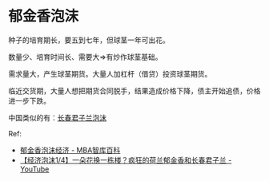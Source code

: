 # 郁金香泡沫

种子的培育期长，要五到七年，但球茎一年可出花。

数量少、培育时间长、需要大=>有炒作球茎基础。

需求量大，产生球茎期货。大量人加杠杆（借贷）投资球茎期货。

临近交货期，大量人想把期货合同脱手，结果造成价格下降，债主开始追债，价格进一步下跌。



中国类似的有：[长春君子兰泡沫](https://zh.wikipedia.org/wiki/%E5%90%9B%E5%AD%90%E5%85%B0)

Ref: 

* [郁金香泡沫经济 - MBA智库百科](https://wiki.mbalib.com/wiki/%E9%83%81%E9%87%91%E9%A6%99%E6%B3%A1%E6%B2%AB%E7%BB%8F%E6%B5%8E)
* [【经济泡沫1/4】一朵花换一栋楼？疯狂的荷兰郁金香和长春君子兰 - YouTube](https://www.youtube.com/watch?v=PXseMoyGKzY)